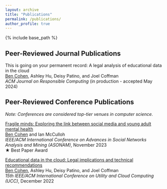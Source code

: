 ```yaml
---
layout: archive
title: "Publications"
permalink: /publications/
author_profile: true
---
```


{% include base_path %}

<h2>Peer-Reviewed Journal Publications</h2>
This is going on your permanent record: A legal analysis of educational data in the cloud<br />
  <u>Ben Cohen</u>, Ashley Hu, Deisy Patino, and Joel Coffman<br />
  <i>ACM Journal on Responsible Computing</i> (in production - accepted May 2024)

<h2>Peer-Reviewed Conference Publications</h2>

<p><i>Note: Conferences are considered top-tier venues in computer science.</i></p>

<p><a href="/files/asonam_23.pdf">Fragile minds: Exploring the link between social media and young adult mental health</a><br />
  <u>Ben Cohen</u> and Ian McCulloh<br />
  <i>IEEE/ACM International Conference on Advances in Social Networks Analysis and Mining (ASONAM)</i>, November 2023<br />
  ★ Best Paper Award
</p>

<p><a href="/files/ucc_22.pdf">Educational data in the cloud: Legal implications and technical recommendations</a><br />
  <u>Ben Cohen</u>, Ashley Hu, Deisy Patino, and Joel Coffman<br />
  <i>15th IEEE/ACM International Conference on Utility and Cloud Computing (UCC)</i>, December 2022
</p>

